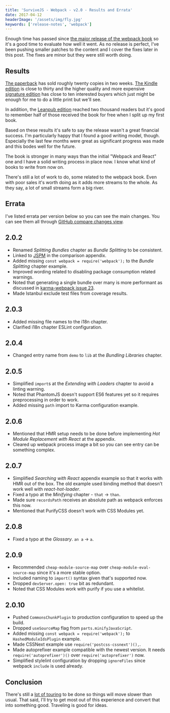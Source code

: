 ```yaml
---
title: 'SurviveJS - Webpack - v2.0 - Results and Errata'
date: 2017-04-12
headerImage: '/assets/img/fly.jpg'
keywords: ['release-notes', 'webpack']
---
```


Enough time has passed since [the major release of the webpack book](../survivejs-webpack-20) so it's a good time to evaluate how well it went. As no release is perfect, I've been pushing smaller patches to the content and I cover the fixes later in this post. The fixes are minor but they were still worth doing.

## Results

[The paperback](https://www.amazon.com/dp/9526868803) has sold roughly twenty copies in two weeks. [The Kindle edition](https://www.amazon.com/SurviveJS-Webpack-apprentice-Juho-Veps%C3%A4l%C3%A4inen-ebook/dp/B06XWZZGBS) is close to thirty and the higher quality and more expensive [signature edition](https://survivejs.typeform.com/to/LUQK0T) has close to ten interested buyers which just might be enough for me to do a little print but we'll see.

In addition, the [Leanpub edition](https://leanpub.com/survivejs-webpack) reached two thousand readers but it's good to remember half of those received the book for free when I split up my first book.

Based on these results it's safe to say the release wasn't a great financial success. I'm particularly happy that I found a good writing model, though. Especially the last few months were great as significant progress was made and this bodes well for the future.

The book is stronger in many ways than the initial "Webpack and React" one and I have a solid writing process in place now. I know what kind of books to write from now on.

There's still a lot of work to do, some related to the webpack book. Even with poor sales it's worth doing as it adds more streams to the whole. As they say, a lot of small streams form a big river.

## Errata

I've listed errata per version below so you can see the main changes. You can see them all through [GitHub compare changes view](https://github.com/survivejs/webpack-book/compare/v2.0.1...v2.0.7).

## 2.0.2

* Renamed *Splitting Bundles* chapter as *Bundle Splitting* to be consistent.
* Linked to [JSPM](http://jspm.io/) in the comparison appendix.
* Added missing `const webpack = require('webpack');` to the *Bundle Splitting* chapter example.
* Improved wording related to disabling package consumption related warnings.
* Noted that generating a single bundle over many is more performant as discussed in [karma-webpack issue 23](https://github.com/webpack-contrib/karma-webpack/issues/23).
* Made Istanbul exclude test files from coverage results.

## 2.0.3

* Added missing file names to the i18n chapter.
* Clarified i18n chapter ESLint configuration.

## 2.0.4

* Changed entry name from `demo` to `lib` at the *Bundling Libraries* chapter.

## 2.0.5

* Simplified `import`s at the *Extending with Loaders* chapter to avoid a linting warning.
* Noted that PhantomJS doesn't support ES6 features yet so it requires preprocessing in order to work.
* Added missing `path` import to Karma configuration example.

## 2.0.6

* Mentioned that HMR setup needs to be done before implementing *Hot Module Replacement with React* at the appendix.
* Cleared up webpack process image a bit so you can see entry can be something complex.

## 2.0.7

* Simplified *Searching with React* appendix example so that it works with HMR out of the box. The old example used binding method that doesn't work well with *react-hot-loader*.
* Fixed a typo at the *Minifying* chapter - `that` &rarr; `than`.
* Made sure `recordsPath` receives an absolute path as webpack enforces this now.
* Mentioned that PurifyCSS doesn't work with CSS Modules yet.

## 2.0.8

* Fixed a typo at the *Glossary*. `an a` &rarr; `a`.

## 2.0.9

* Recommended `cheap-module-source-map` over `cheap-module-eval-source-map` since it's a more stable option.
* Included naming to `import()` syntax given that's supported now.
* Dropped `devServer.open: true` bit as redundant.
* Noted that CSS Modules work with purify if you use a whitelist.

## 2.0.10

* Pushed `CommonsChunkPlugin` to production configuration to speed up the build.
* Dropped `useSourceMap` flag from `parts.minifyJavaScript`.
* Added missing `const webpack = require('webpack');` to `HashedModuleIdsPlugin` example.
* Made CSSNext example use `require('postcss-cssnext')(),`.
* Made autoprefixer example compatible with the newest version. It needs `require('autoprefixer')()` over `require('autoprefixer')` now.
* Simplified stylelint configuration by dropping `ignoreFiles` since webpack `include` is used already.

## Conclusion

There's still a [lot of touring](../euro-tour-2017) to be done so things will move slower than usual. That said, I'll try to get most out of this experience and convert that into something good. Traveling is good for ideas.
